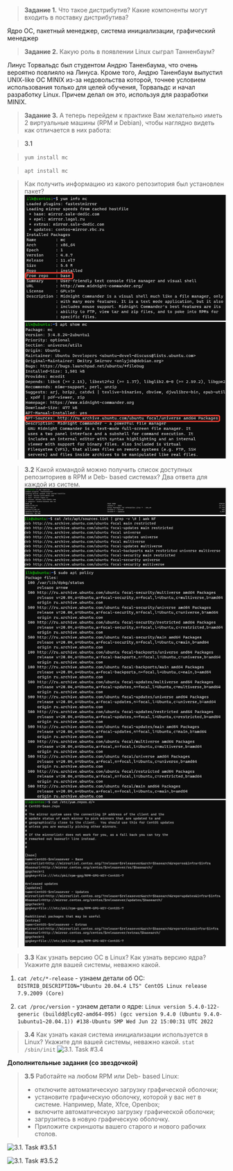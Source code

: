 >**Задание 1.**
>Что такое дистрибутив? Какие компоненты могут входить в поставку дистрибутива?

Ядро ОС, пакетный менеджер, система инициализации, графический менеджер 

>**Задание 2.**
>Какую роль в появлении Linux сыграл Танненбаум?

Линус Торвальдс был студентом Андрю Таненбаума, что очень вероятно повлияло на Линуса.
Кроме того, Андрю Таненбаум выпустил UNIX-like ОС MINIX из-за недовольства которой, точнее условием использования только для целей обучения, Торвальдс и начал разработку Linux. Причем делал он это, используя для разработки MINIX.

>**Задание 3.**
>А теперь перейдем к практике
>Вам желательно иметь 2 виртуальные машины (RPM и Debian), чтобы наглядно видеть как отличается в них работа:

>**3.1**

>```yum install mc```

>```apt install mc```

>Как получить информацию из какого репозитория был установлен пакет?
![3.1. Task #3.1](screenshots/3.1-3.1.1.png)
![3.1. Task #3.1](screenshots/3.1-3.1.2.png)

>**3.2** Какой командой можно получить список доступных репозиториев в RPM и Deb- based системах? Два ответа для каждой из систем.
![3.1. Task #3.2](screenshots/3.1-3.2.1.png)
![3.1. Task #3.2](screenshots/3.1-3.2.2.png)
![3.1. Task #3.2](screenshots/3.1-3.2.3.png)
![3.1. Task #3.2](screenshots/3.1-3.2.4.png)


>**3.3** Как узнать версию ОС в Linux? Как узнать версию ядра? Укажите для вашей системы, неважно какой.

1. ```cat /etc/*-release``` - узнаем детали об ОС: ```DISTRIB_DESCRIPTION="Ubuntu 20.04.4 LTS" CentOS Linux release 7.9.2009 (Core)```

2. ```cat /proc/version``` - узнаем детали о ядре: ```Linux version 5.4.0-122-generic (buildd@lcy02-amd64-095) (gcc version 9.4.0 (Ubuntu 9.4.0-1ubuntu1~20.04.1)) #138-Ubuntu SMP Wed Jun 22 15:00:31 UTC 2022```

>**3.4** Как узнать какая система инициализации используется в Linux? Укажите для вашей системы, неважно какой.
```stat /sbin/init```
![3.1. Task #3.4](screenshots/3.1-3.4.png)

**Дополнительные задания (со звездочкой)**

>**3.5** Работайте на любом RPM или Deb- based Linux:
> - отключите автоматическую загрузку графической оболочки;
> - установите графическую оболочку, которой у вас нет в системе. Например, Mate, Xfce, Openbox;
> - включите автоматическую загрузку графической оболочки;
> - загрузитесь в новую графическую оболочку.
> - Приложите скриншоты вашего старого и нового рабочих столов.

![3.1. Task #3.5.1](screenshots/3.1-3.5.1.png)

![3.1. Task #3.5.2](screenshots/3.1-3.5.2.png)
